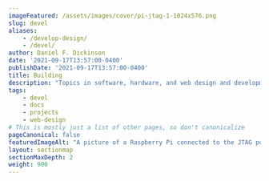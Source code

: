 ```yaml
---
imageFeatured: /assets/images/cover/pi-jtag-1-1024x576.png
slug: devel
aliases:
    - /develop-design/
    - /devel/
author: Daniel F. Dickinson
date: '2021-09-17T13:57:00-0400'
publishDate: '2021-09-17T13:57:00-0400'
title: Building
description: "Topics in software, hardware, and web design and development"
tags:
    - devel
    - docs
    - projects
    - web-design
# This is mostly just a list of other pages, so don't canonicalize
pageCanonical: false
featuredImageAlt: "A picture of a Raspberry Pi connected to the JTAG port of Netgear router, with special effects added"
layout: sectionmap
sectionMaxDepth: 2
weight: 900
---
```

